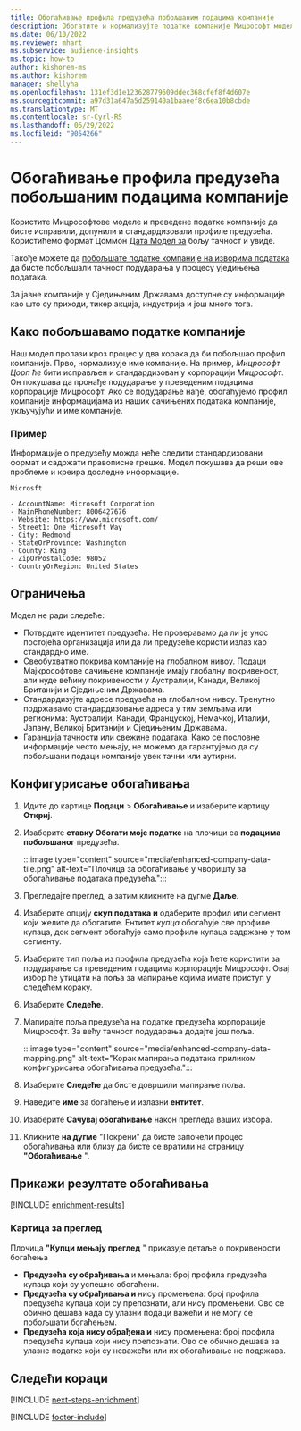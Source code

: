 ```yaml
---
title: Обогаћивање профила предузећа побољшаним подацима компаније
description: Обогатите и нормализујте податке компаније Мицрософт моделима.
ms.date: 06/10/2022
ms.reviewer: mhart
ms.subservice: audience-insights
ms.topic: how-to
author: kishorem-ms
ms.author: kishorem
manager: shellyha
ms.openlocfilehash: 131ef3d1e123628779609ddec368cfef8f4d607e
ms.sourcegitcommit: a97d31a647a5d259140a1baaeef8c6ea10b8cbde
ms.translationtype: MT
ms.contentlocale: sr-Cyrl-RS
ms.lasthandoff: 06/29/2022
ms.locfileid: "9054266"
---
```

# <a name="enrich-company-profiles-with-enhanced-company-data"></a>Обогаћивање профила предузећа побољшаним подацима компаније

Користите Мицрософтове моделе и преведене податке компаније да бисте исправили, допунили и стандардизовали профиле предузећа. Користићемо формат Цоммон [Дата Модел за](/common-data-model/schema/core/applicationcommon/account) бољу тачност и увиде.

Такође можете да [побољшате податке компаније на изворима података](data-sources-enrichment.md) да бисте побољшали тачност подударања у процесу уједињења података.

За јавне компаније у Сједињеним Државама доступне су информације као што су приходи, тикер акција, индустрија и још много тога.  

## <a name="how-we-enhance-company-data"></a>Како побољшавамо податке компаније

Наш модел пролази кроз процес у два корака да би побољшао профил компаније. Прво, нормализује име компаније. На пример, *Мицрософт Цорп ће* бити исправљен и стандардизован у корпорацији *Мицрософт*. Он покушава да пронађе подударање у преведеним подацима корпорације Мицрософт. Ако се подударање нађе, обогаћујемо профил компаније информацијама из наших сачињених података компаније, укључујући и име компаније.

### <a name="example"></a>Пример

Информације о предузећу можда неће следити стандардизовани формат и садржати правописне грешке. Модел покушава да реши ове проблеме и креира доследне информације.

```Input
Microsft
```

```Output
- AccountName: Microsoft Corporation
- MainPhoneNumber: 8006427676
- Website: https://www.microsoft.com/
- Street1: One Microsoft Way
- City: Redmond
- StateOrProvince: Washington
- County: King
- ZipOrPostalCode: 98052
- CountryOrRegion: United States
```

## <a name="limitations"></a>Ограничења

Модел не ради следеће:

- Потврдите идентитет предузећа. Не проверавамо да ли је унос постојећа организација или да ли предузеће користи излаз као стандардно име.
- Свеобухватно покрива компаније на глобалном нивоу. Подаци Мајкрософтове сачињене компаније имају глобалну покривеност, али нуде већину покривености у Аустралији, Канади, Великој Британији и Сједињеним Државама.
- Стандардизујте адресе предузећа на глобалном нивоу. Тренутно подржавамо стандардизовање адреса у тим земљама или регионима: Аустралији, Канади, Француској, Немачкој, Италији, Јапану, Великој Британији и Сједињеним Државама.
- Гаранција тачности или свежине података. Како се пословне информације често мењају, не можемо да гарантујемо да су побољшани подаци компаније увек тачни или аутирни.

## <a name="configure-the-enrichment"></a>Конфигурисање обогаћивања

1. Идите до картице **Подаци** > **Обогаћивање** и изаберите картицу **Откриј**.

1. Изаберите **ставку Обогати моје податке** на плочици са **подацима побољшаног** предузећа.

   :::image type="content" source="media/enhanced-company-data-tile.png" alt-text="Плочица за обогаћивање у чворишту за обогаћивање података предузећа.":::

1. Прегледајте преглед, а затим кликните на дугме **Даље**.

1. Изаберите опцију **скуп података и** одаберите профил или сегмент који желите да обогатите. Ентитет *купца* обогаћује све профиле купаца, док сегмент обогаћује само профиле купаца садржане у том сегменту.

1. Изаберите тип поља из профила предузећа која ћете користити за подударање са преведеним подацима корпорације Мицрософт. Овај избор ће утицати на поља за мапирање којима имате приступ у следећем кораку.

1. Изаберите **Следеће**.

1. Мапирајте поља предузећа на податке предузећа корпорације Мицрософт. За већу тачност подударања додајте још поља.

    :::image type="content" source="media/enhanced-company-data-mapping.png" alt-text="Корак мапирања података приликом конфигурисања обогаћивања предузећа.":::

1. Изаберите **Следеће** да бисте довршили мапирање поља.

1. Наведите **име** за богаћење и излазни **ентитет**.

1. Изаберите **Сачувај обогаћивање** након прегледа ваших избора.

1. Кликните **на дугме** "Покрени" да бисте започели процес обогаћивања или близу да бисте се вратили на страницу **"Обогаћивање** ".

## <a name="view-enrichment-results"></a>Прикажи резултате обогаћивања

[!INCLUDE [enrichment-results](includes/enrichment-results.md)]

### <a name="overview-card"></a>Картица за преглед

Плочица **"Купци мењају преглед** " приказује детаље о покривености богаћења

- **Предузећа су обрађивања** и мењала: број профила предузећа купаца који су успешно обогаћени.
- **Предузећа су обрађивања и** нису промењена: број профила предузећа купаца који су препознати, али нису промењени. Ово се обично дешава када су улазни подаци важећи и не могу се побољшати богаћењем.
- **Предузећа која нису обрађена и** нису промењена: број профила предузећа купаца који нису препознати. Ово се обично дешава за улазне податке који су неважећи или их обогаћивање не подржава.

## <a name="next-steps"></a>Следећи кораци

[!INCLUDE [next-steps-enrichment](includes/next-steps-enrichment.md)]

[!INCLUDE [footer-include](includes/footer-banner.md)]
